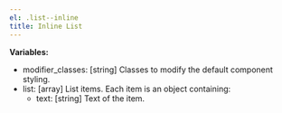 ```yaml
---
el: .list--inline
title: Inline List
---
```


__Variables:__
* modifier_classes: [string] Classes to modify the default component styling.
* list: [array] List items. Each item is an object containing:
  * text: [string] Text of the item.

